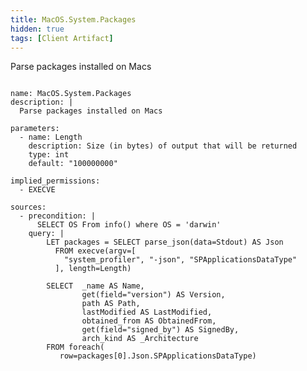 ```yaml
---
title: MacOS.System.Packages
hidden: true
tags: [Client Artifact]
---
```


Parse packages installed on Macs


<pre><code class="language-yaml">
name: MacOS.System.Packages
description: |
  Parse packages installed on Macs

parameters:
  - name: Length
    description: Size (in bytes) of output that will be returned
    type: int
    default: "100000000"

implied_permissions:
  - EXECVE

sources:
  - precondition: |
      SELECT OS From info() where OS = 'darwin'
    query: |
        LET packages = SELECT parse_json(data=Stdout) AS Json
          FROM execve(argv=[
            "system_profiler", "-json", "SPApplicationsDataType"
          ], length=Length)

        SELECT  _name AS Name,
                get(field="version") AS Version,
                path AS Path,
                lastModified AS LastModified,
                obtained_from AS ObtainedFrom,
                get(field="signed_by") AS SignedBy,
                arch_kind AS _Architecture
        FROM foreach(
           row=packages[0].Json.SPApplicationsDataType)

</code></pre>

